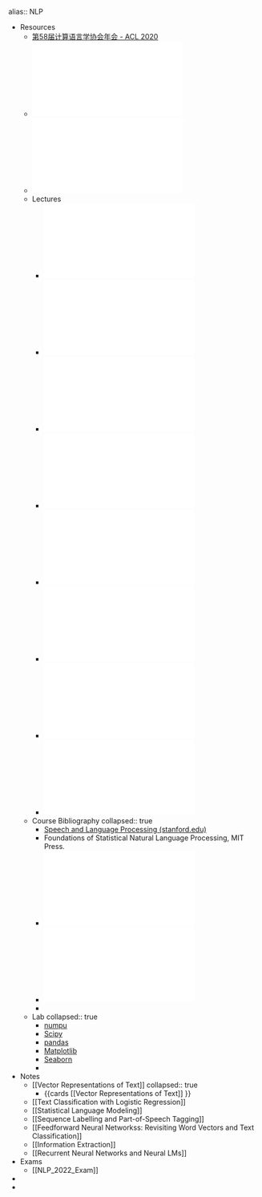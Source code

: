 alias:: NLP

- Resources
	- [第58届计算语言学协会年会 - ACL 2020](https://acl2020.org/)
	- ![eisenstein-nlp-notes.pdf](../assets/eisenstein-nlp-notes_1675514044740_0.pdf)
	- ![com6513_21_exam.pdf](../assets/com6513_21_exam_1675514165289_0.pdf)
	- Lectures
		- ![nlp_lec1.pdf](../assets/nlp_lec1_1675599773002_0.pdf)
		- ![nlp_week3.pdf](../assets/nlp_week3_1676984722648_0.pdf)
		- ![nlpweek4.pdf](../assets/nlpweek4_1685374791438_0.pdf)
		- ![lec4_pos.pdf](../assets/lec4_pos_1678194086460_0.pdf)
		- ![lec6_fnn(1).pdf](../assets/lec6_fnn(1)_1685718527495_0.pdf)
		- ![info_extraction_210323.pdf](../assets/info_extraction_210323_1685723944584_0.pdf)
		- ![lec8_rnn(1).pdf](../assets/lec8_rnn(1)_1685811914697_0.pdf)
		- ![lecture9_seq2seq.pdf](../assets/lecture9_seq2seq_1685819427568_0.pdf)
	- Course Bibliography
	  collapsed:: true
		- [Speech and Language Processing (stanford.edu)](https://web.stanford.edu/~jurafsky/slp3/)
		- Foundations of Statistical Natural Language Processing, MIT Press.
		- ![A primer on Neural Network Models.pdf](../assets/A_primer_on_Neural_Network_Models_1675601179889_0.pdf)
		- ![eisenstein-nlp-notes.pdf](../assets/eisenstein-nlp-notes_1675601235781_0.pdf)
		-
	- Lab
	  collapsed:: true
		- [numpu](http://www.numpy.org/)
		- [Scipy](https://www.scipy.org/)
		- [pandas](https://pandas.pydata.org/)
		- [Matplotlib](https://matplotlib.org/)
		- [Seaborn](https://seaborn.pydata.org/)
		-
- Notes
	- [[Vector Representations of Text]]
	  collapsed:: true
		- {{cards [[Vector Representations of Text]] }}
	- [[Text Classification with Logistic Regression]]
	- [[Statistical Language Modeling]]
	- [[Sequence Labelling and Part-of-Speech Tagging]]
	- [[Feedforward Neural Networkss: Revisiting Word Vectors and Text Classification]]
	- [[Information Extraction]]
	- [[Recurrent Neural Networks and Neural LMs]]
- Exams
	- [[NLP_2022_Exam]]
-
-